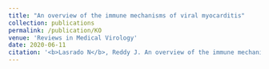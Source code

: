 ```yaml
---
title: "An overview of the immune mechanisms of viral myocarditis"
collection: publications
permalink: /publication/KO
venue: 'Reviews in Medical Virology'
date: 2020-06-11
citation: '<b>Lasrado N</b>, Reddy J. An overview of the immune mechanisms of viral myocarditis. Rev Med Virol. 2020. <a href="https://doi.org/10.1002/rmv.2131">https://doi.org/10.1002/rmv.2131</a>'
---
```




